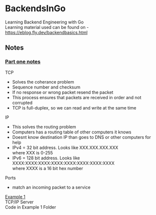# BackendsInGo
Learning Backend Engineering with Go  
Learning material used can be found on - https://eblog.fly.dev/backendbasics.html

## Notes  
### <u>Part one notes</u>  
TCP  
* Solves the coherance problem 
* Sequence number and checksum 
* If no response or wrong packet resend the packet 
* This process ensures that packets are received in order and not corrupted  
* TCP is full-duplex, so we can read and write at the same time

IP  
* This solves the routing problem
* Computers has a routing table of other computers it knows 
* Doesnt know destination IP than goes to DNS or other computers for help
* IPv4 = 32 bit address. Looks like XXX.XXX.XXX.XXX  
where XXX is 0-255
* IPv6 = 128 bit address. Looks like   XXXX:XXXX:XXXX:XXXX:XXXX:XXXX:XXXX:XXXX  
where XXXX is a 16 bit hex number 

Ports  
* match an incoming packet to a service  
  
<u>Example 1</u>  
TCP/IP Server  
Code in Example 1 Folder




